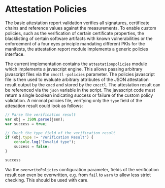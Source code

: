 # Attestation Policies

The basic attestation report validation verifies all signatures, certificate chains and reference
values against the measurements. To enable custom policies, such as the verification of certain
certificate properties, the blacklisting of certain software artifacts with known vulnerabilities
or the enforcement of a four eyes principle mandating different PKIs for the manifests, the
attestation report module implements a generic policies interface.

The current implementation contains the `attestationpolicies` module which implements a javascript
engine. This allows passing arbitrary javascript files via the `cmcctl` `-policies` parameter.
The policies javascript file is then used to evaluate arbitrary attributes of the JSON
attestation result output by the `cmcd` and stored by the `cmcctl`. The attestation result
can be referenced via the `json` variable in the script. The javascript code must return a single
boolean indicating success or failure of the custom policy validation. A minimal policies file,
verifying only the `type` field of the attesation result could look as follows:

```js
// Parse the verification result
var obj = JSON.parse(json);
var success = true;

// Check the type field of the verification result
if (obj.type != "Verification Result") {
    console.log("Invalid type");
    success = false;
}

success
```

Via the `overwritePolicies` configuration parameter, fields of the verification result can even
be overwritten, e.g. from `fail` to `warn` to allow less strict checking. This should be used
with care.
